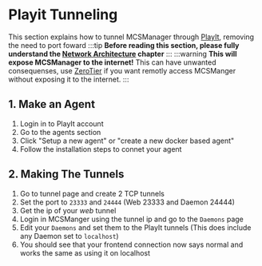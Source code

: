 # Playit Tunneling
This section explains how to tunnel MCSManager through [PlayIt](https://playit.gg), removing the need to port foward
:::tip
**Before reading this section, please fully understand the [Network Architecture](/ops/mcsm_network) chapter**
:::
:::warning
**This will expose MCSManager to the internet!** This can have unwanted consequenses, use [ZeroTier](./zerotier) if you want remotly access MCSManger without exposing it to the internet.
:::
## 1. Make an Agent
1. Login in to PlayIt account
2. Go to the agents section
3. Click "Setup a new agent" or "create a new docker based agent"
4. Follow the installation steps to connet your agent

## 2. Making The Tunnels
1. Go to tunnel page and create 2 TCP tunnels
2. Set the port to `23333` and `24444` (Web 23333 and Daemon 24444)
3. Get the ip of your *web* tunnel 
4. Login in MCSManger using the tunnel ip and go to the `Daemons` page
5. Edit your `Daemons` and set them to the PlayIt tunnels (This does include any Daemon set to `localhost`)
6. You should see that your frontend connection now says normal and works the same as using it on localhost